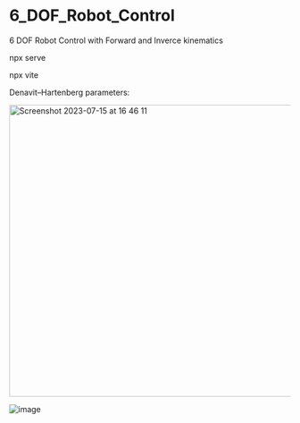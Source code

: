 # 6_DOF_Robot_Control
6 DOF Robot Control with Forward and Inverce kinematics

npx serve

npx vite

Denavit–Hartenberg parameters: 

<img width="522" alt="Screenshot 2023-07-15 at 16 46 11" src="https://github.com/meldew/6_DOF_Robot_Control/assets/47281451/d5de1eda-e6ad-4437-b269-1a772ee5eb3a">

![image](https://github.com/meldew/6_DOF_Robot_Control/assets/47281451/4095d890-abf3-4ee9-893a-5eafad87ef08)
